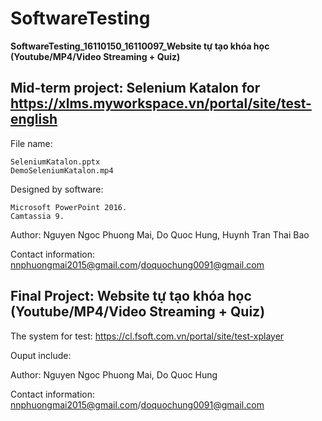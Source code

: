 # SoftwareTesting
**SoftwareTesting_16110150_16110097_Website tự tạo khóa học (Youtube/MP4/Video Streaming + Quiz)**

## Mid-term project: Selenium Katalon for https://xlms.myworkspace.vn/portal/site/test-english
File name:
```
SeleniumKatalon.pptx
DemoSeleniumKatalon.mp4
```
Designed by software:
```
Microsoft PowerPoint 2016.
Camtassia 9.
```
Author: Nguyen Ngoc Phuong Mai, Do Quoc Hung, Huynh Tran Thai Bao

Contact information: nnphuongmai2015@gmail.com/doquochung0091@gmail.com

## Final Project: Website tự tạo khóa học (Youtube/MP4/Video Streaming + Quiz)
The system for test: https://cl.fsoft.com.vn/portal/site/test-xplayer

Ouput include:


Author: Nguyen Ngoc Phuong Mai, Do Quoc Hung

Contact information: nnphuongmai2015@gmail.com/doquochung0091@gmail.com
